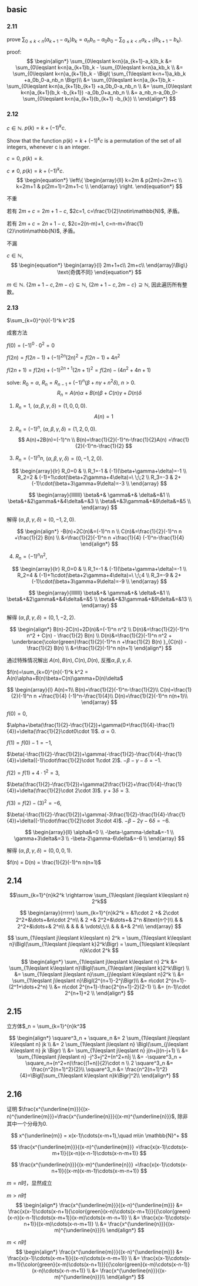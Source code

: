 ## basic

### 2.11
prove $\sum_{0\leqslant k<n}(a_{k+1}-a_k)b_k = a_nb_n-a_0b_0-\sum_{0\leqslant k<n}a_{k+1}(b_{k+1}-b_k)$. 

proof:
$$
\begin{align*}
    \sum_{0\leqslant k<n}(a_{k+1}-a_k)b_k 
    &= \sum_{0\leqslant k<n}a_{k+1}b_k -
    \sum_{0\leqslant k<n}a_kb_k \\
    &= \sum_{0\leqslant k<n}a_{k+1}b_k -
    \Bigl(
    \sum_{1\leqslant k<n+1}a_kb_k +a_0b_0-a_nb_n
    \Bigr)\\
    &= \sum_{0\leqslant k<n}a_{k+1}b_k -
    \sum_{0\leqslant k<n}a_{k+1}b_{k+1} +a_0b_0-a_nb_n \\
    &= \sum_{0\leqslant k<n}a_{k+1}(b_k -b_{k+1}) -a_0b_0+a_nb_n \\
    &= a_nb_n-a_0b_0-\sum_{0\leqslant k<n}a_{k+1}(b_{k+1} -b_{k}) \\
\end{align*}
$$

### 2.12
$c\in\mathbb{N}$. $p(k)=k+(-1)^k c$.

Show that the function $p(k) = k + (−1)^kc$ is a permutation of the set of
all integers, whenever c is an integer.

$c=0$, $p(k)=k$.

$c\neq 0$, $p(k)=k+(-1)^k c$.
$$
    \begin{equation*}
        \left\{
            \begin{array}{ll}
                k=2m & p(2m)=2m+c \\
                k=2m+1 & p(2m+1)=2m+1-c \\
            \end{array}
        \right.
    \end{equation*}
$$

不重

若有 $2m+c=2m+1-c$, $2c=1, c=\frac{1}{2}\notin\mathbb{N}$, 矛盾。

若有 $2m+c=2n+1-c$, $2c=2(n-m)+1, c=n-m+\frac{1}{2}\notin\mathbb{N}$, 矛盾。

不漏

$c\in\mathbb{N}$, 
$$
    \begin{equation*}
        \begin{array}{l}
            2m+1+c\\
            2m+c\\
        \end{array}\Big\}
        \text{奇偶不同}
    \end{equation*}
$$

$m\in\mathbb{N}$.
$\{2m+1-c, 2m-c\}\subseteq \mathbb{N}$,
$\{2m+1-c, 2m-c\}\supseteq \mathbb{N}$,
因此遍历所有整数。

### 2.13
$\sum_{k=0}^{n}(-1)^k k^2$

成套方法

$f(0)=(-1)^0\cdot 0^2 = 0$

$f(2n)=f(2n-1)+(-1)^{2n}(2n)^2=f(2n-1)+4n^2$

$f(2n+1)=f(2n)+(-1)^{2n+1}(2n+1)^2=f(2n)-(4n^2+4n+1)$


solve:
$R_0=\alpha$, $R_n=R_{n-1}+(-1)^n (\beta+n\gamma+n^2\delta)$, $n>0$.
$$
R_n = A(n)\alpha+B(n)\beta+C(n)\gamma+D(n)\delta
$$

1. $R_n=1$,  $(\alpha,\beta,\gamma,\delta)=(1,0,0,0)$.
$$A(n)=1$$

2. $R_n=(-1)^n$,  $(\alpha,\beta,\gamma,\delta)=(1,2,0,0)$.
$$
    A(n)+2B(n)=(-1)^n \\
    B(n)=\frac{1}{2}(-1)^n-\frac{1}{2}A(n)
    =\frac{1}{2}(-1)^n-\frac{1}{2}
$$

3. $R_n=(-1)^n n$,  $(\alpha,\beta,\gamma,\delta)=(0,-1,2,0)$.

$$
    \begin{array}{lr}
        R_0=0  & \\
        R_1=-1 & (-1)(\beta+\gamma+\delta)=-1 \\
        R_2=2  & (-1)+1\cdot(\beta+2\gamma+4\delta)=\ \;\;2 \\
        R_3=-3 & 2+(-1)\cdot(\beta+3\gamma+9\delta)=-3 \\
    \end{array}
$$

$$
    \begin{array}{lllllll}
        \beta&+& \gamma&+& \delta&=&1 \\
        \beta&+&2\gamma&+&4\delta&=&3 \\
        \beta&+&3\gamma&+&9\delta&=&5 \\
    \end{array}
$$

解得 $(\alpha,\beta,\gamma,\delta)=(0,-1,2,0)$.

$$
    \begin{align*}
        -B(n)+2C(n)&=(-1)^n n \\
        C(n)&=\frac{1}{2}(-1)^n n +\frac{1}{2} B(n) \\
        &=\frac{1}{2}(-1)^n n +\frac{1}{4} (-1)^n-\frac{1}{4}
    \end{align*}
$$


4. $R_n=(-1)^n n^2$,

$$
    \begin{array}{lr}
        R_0=0  & \\
        R_1=-1 & (-1)(\beta+\gamma+\delta)=-1 \\
        R_2=4  & (-1)+1\cdot(\beta+2\gamma+4\delta)=\ \;\;4 \\
        R_3=-9 & 2+(-1)\cdot(\beta+3\gamma+9\delta)=-9 \\
    \end{array}
$$

$$
    \begin{array}{lllllll}
        \beta&+& \gamma&+& \delta&=&1 \\
        \beta&+&2\gamma&+&4\delta&=&5 \\
        \beta&+&3\gamma&+&9\delta&=&13 \\
    \end{array}
$$

解得 $(\alpha,\beta,\gamma,\delta)=(0,1,-2,2)$.

$$
    \begin{align*}
        B(n)-2C(n)+2D(n)&=(-1)^n n^2 \\
        D(n)&=\frac{1}{2}(-1)^n n^2 + C(n) - \frac{1}{2} B(n) \\
        D(n)&=\frac{1}{2}(-1)^n n^2 + 
        \underbrace{\color{green}\frac{1}{2}(-1)^n n +\frac{1}{2} B(n) }_{C(n)}
         - \frac{1}{2} B(n) \\
        &=\frac{1}{2}(-1)^n n(n+1)
    \end{align*}
$$

通过特殊情况解出 $A(n), B(n), C(n), D(n)$, 反推$\alpha,\beta,\gamma,\delta$.

$f(n)=\sum_{k=0}^{n}(-1)^k k^2 = A(n)\alpha+B(n)\beta+C(n)\gamma+D(n)\delta$

$$
\begin{array}{l}
    A(n)=1\\    
    B(n)=\frac{1}{2}(-1)^n-\frac{1}{2}\\
    C(n)=\frac{1}{2}(-1)^n n +\frac{1}{4} (-1)^n-\frac{1}{4}\\
    D(n)=\frac{1}{2}(-1)^n n(n+1)\\
\end{array}
$$

$f(0)=0$,   

$\alpha+\beta(\frac{1}{2}-\frac{1}{2})+\gamma(0+\frac{1}{4}-\frac{1}{4})+\delta(\frac{1}{2}\cdot0\cdot 1)$. 
$\alpha=0$.

$f(1)=f(0)-1=-1$,   

$\beta(-\frac{1}{2}-\frac{1}{2})+\gamma(-\frac{1}{2}-\frac{1}{4}-\frac{1}{4})+\delta((-1)\cdot\frac{1}{2}\cdot 1\cdot 2)$. 
$-\beta-\gamma-\delta=-1$.

$f(2)=f(1)+4\cdot 1^2=3$,   

$\beta(\frac{1}{2}-\frac{1}{2})+\gamma(2\frac{1}{2}+\frac{1}{4}-\frac{1}{4})+\delta(\frac{1}{2}\cdot 2\cdot 3)$.
$\gamma+3\delta=3$.

$f(3)=f(2)-(3)^2=-6$,   

$\beta(-\frac{1}{2}-\frac{1}{2})+\gamma(-3\frac{1}{2}-\frac{1}{4}-\frac{1}{4})+\delta((-1)\cdot\frac{1}{2}\cdot 3\cdot 4)$. 
$-\beta-2\gamma-6\delta=-6$.

$$
    \begin{array}{ll}
        \alpha&=0 \\
        -\beta-\gamma-\delta&=-1 \\
        \gamma+3\delta&=3 \\
        -\beta-2\gamma-6\delta&=-6 \\
    \end{array}
$$

解得 $(\alpha,\beta,\gamma,\delta)=(0,0,0,1)$.

$f(n) = D(n) = \frac{1}{2}(-1)^n n(n+1)$


## 2.14 
$$\sum_{k=1}^{n}k2^k \rightarrow \sum_{1\leqslant j\leqslant k\leqslant n} 2^k$$

$$
    \begin{array}{rrrrr}
        \sum_{k=1}^{n}k2^k 
        = &1\cdot 2 +& 2\cdot 2^2+&\dots+&n\cdot 2^n\\
          & 2 +&  2^2+&\dots+& 2^n &\text{n个}\\
          &    &  2^2+&\dots+& 2^n\\
          &    &      & & \vdots\;\;\\
          &    &      &+& 2^n\\
    \end{array}
$$

$$
    \sum_{1\leqslant j\leqslant k\leqslant n} 2^k = \sum_{1\leqslant k\leqslant n}\Bigl(\sum_{1\leqslant j\leqslant k}2^k\Bigr) = \sum_{1\leqslant k\leqslant n}k\cdot 2^k
$$

$$
    \begin{align*}
    \sum_{1\leqslant j\leqslant k\leqslant n} 2^k 
        &= \sum_{1\leqslant k\leqslant n}\Bigl(\sum_{1\leqslant j\leqslant k}2^k\Bigr) \\
        &= \sum_{1\leqslant j\leqslant n}\sum_{j\leqslant k\leqslant n}2^k \\
        &= \sum_{1\leqslant j\leqslant n}\Bigl(2^{n+1}-2^j\Bigr)\\
        &= n\cdot 2^{n+1}-(2^1+\dots+2^n) \\
        &= n\cdot 2^{n+1}-\frac{2^{n+1}-2}{2-1} \\
        &= (n-1)\cdot 2^{n+1}+2 \\
    \end{align*}
$$

## 2.15
立方体$_n = \sum_{k=1}^{n}k^3$

$$
    \begin{align*}
        \square^3_n + \square_n
        &= 2 \sum_{1\leqslant j\leqslant k\leqslant n} jk \\
        &= 2 \sum_{1\leqslant j\leqslant n} \Bigl(\sum_{j\leqslant k\leqslant n} jk \Bigr) \\
        &= \sum_{1\leqslant j\leqslant n} j(n+j)(n-j+1) \\
        &= \sum_{1\leqslant j\leqslant n} -j^3+j^2+(n^2+n)j \\
        &= -\square^3_n + \square_n+(n^2+n)\frac{(1+n)}{2}\cdot n \\
        2 \square^3_n &= \frac{n^2(n+1)^2}{2}\\
        \square^3_n &= \frac{n^2(n+1)^2}{4}=\Bigl[\sum_{1\leqslant k\leqslant n}k\Bigr]^2\\
    \end{align*}
$$

## 2.16
证明 $\frac{x^{\underline{m}}}{(x-n)^{\underline{m}}}=\frac{x^{\underline{n}}}{(x-m)^{\underline{n}}}$, 除非其中一个分母为0.

$$
    x^{\underline{m}} = x(x-1)\cdots(x-m+1),\quad m\in \mathbb{N}^+
$$

$$
    \frac{x^{\underline{m}}}{(x-n)^{\underline{m}}}
    =\frac{x(x-1)\cdots(x-m+1)}{(x-n)(x-n-1)\cdots(x-n-m+1)}
$$

$$
    \frac{x^{\underline{n}}}{(x-m)^{\underline{n}}}
    =\frac{x(x-1)\cdots(x-n+1)}{(x-m)(x-m-1)\cdots(x-m-n+1)}
$$

$m=n$时，显然成立

$m>n$时
$$
    \begin{align*}
        \frac{x^{\underline{m}}}{(x-n)^{\underline{m}}}
        &= \frac{x(x-1)\cdots(x-n+1){\color{green}(x-n)\cdots(x-m+1)}}{{\color{green}(x-n)(x-n-1)\cdots(x-m+1)}(x-m)\cdots(x-m-n+1)} \\
        &= \frac{x(x-1)\cdots(x-n+1)}{(x-m)\cdots(x-n-m+1)} \\
        &= \frac{x^{\underline{n}}}{(x-m)^{\underline{n}}}\\
    \end{align*}
$$

$m<n$时
$$
    \begin{align*}
        \frac{x^{\underline{m}}}{(x-n)^{\underline{m}}}
        &= \frac{x(x-1)\cdots(x-m+1)}{(x-n)\cdots(x-n-m+1)} \\
        &= \frac{x(x-1)\cdots(x-m+1){\color{green}(x-m)\cdots(x-n+1)}}{{\color{green}(x-m)\cdots(x-n-1)}(x-n)\cdots(x-n-m+1)} \\
        &= \frac{x^{\underline{n}}}{(x-m)^{\underline{n}}}\\
    \end{align*}
$$

    